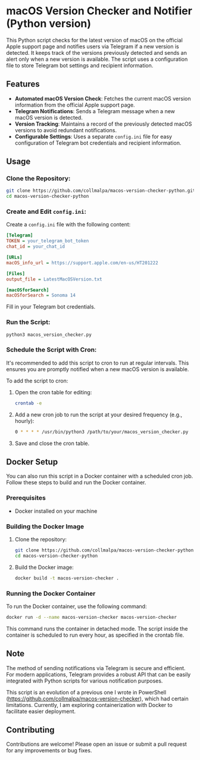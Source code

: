# macOS Version Checker and Notifier (Python version)

This Python script checks for the latest version of macOS on the official Apple support page and notifies users via Telegram if a new version is detected. It keeps track of the versions previously detected and sends an alert only when a new version is available. The script uses a configuration file to store Telegram bot settings and recipient information.

## Features

- **Automated macOS Version Check**: Fetches the current macOS version information from the official Apple support page.
- **Telegram Notifications**: Sends a Telegram message when a new macOS version is detected.
- **Version Tracking**: Maintains a record of the previously detected macOS versions to avoid redundant notifications.
- **Configurable Settings**: Uses a separate `config.ini` file for easy configuration of Telegram bot credentials and recipient information.

## Usage

### Clone the Repository:

```bash
git clone https://github.com/collmalpa/macos-version-checker-python.git
cd macos-version-checker-python
```

### Create and Edit `config.ini`:

Create a `config.ini` file with the following content:

```ini
[Telegram]
TOKEN = your_telegram_bot_token
chat_id = your_chat_id

[URLs]
macOS_info_url = https://support.apple.com/en-us/HT201222

[Files]
output_file = LatestMacOSVersion.txt

[macOSforSearch]
macOSforSearch = Sonoma 14
```

Fill in your Telegram bot credentials.

### Run the Script:

```bash
python3 macos_version_checker.py
```

### Schedule the Script with Cron:

It's recommended to add this script to cron to run at regular intervals. This ensures you are promptly notified when a new macOS version is available.

To add the script to cron:
1. Open the cron table for editing:
    ```bash
    crontab -e
    ```
2. Add a new cron job to run the script at your desired frequency (e.g., hourly):
    ```bash
    0 * * * * /usr/bin/python3 /path/to/your/macos_version_checker.py
    ```
3. Save and close the cron table.

## Docker Setup

You can also run this script in a Docker container with a scheduled cron job. Follow these steps to build and run the Docker container.

### Prerequisites

- Docker installed on your machine

### Building the Docker Image

1. Clone the repository:

    ```sh
    git clone https://github.com/collmalpa/macos-version-checker-python.git
    cd macos-version-checker-python
    ```

2. Build the Docker image:

    ```sh
    docker build -t macos-version-checker .
    ```

### Running the Docker Container

To run the Docker container, use the following command:

```sh
docker run -d --name macos-version-checker macos-version-checker
```

This command runs the container in detached mode. The script inside the container is scheduled to run every hour, as specified in the crontab file.

## Note

The method of sending notifications via Telegram is secure and efficient. For modern applications, Telegram provides a robust API that can be easily integrated with Python scripts for various notification purposes.

This script is an evolution of a previous one I wrote in PowerShell (https://github.com/collmalpa/macos-version-checker), which had certain limitations. Currently, I am exploring containerization with Docker to facilitate easier deployment.

## Contributing

Contributions are welcome! Please open an issue or submit a pull request for any improvements or bug fixes.
